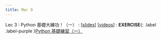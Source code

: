 ```yaml
---
title: Mar 9
---
```


Lec 3
: Python 基礎大練功！（一）
  : [[slides](https://docs.google.com/presentation/d/1By96tkJNyUDbX7_LzhcHKM-DHAsAzzRVZGqVNAytMIk/edit?usp=sharing)] [[videos](https://youtu.be/uydH3Mpbg1Y)]
: **EXERCISE**{: .label .label-purple }[Python 基礎練習（一）](https://colab.research.google.com/drive/1Pobh7dkeJUwjA6hEWHC69bKr2c4SC-CF?usp=sharing)
